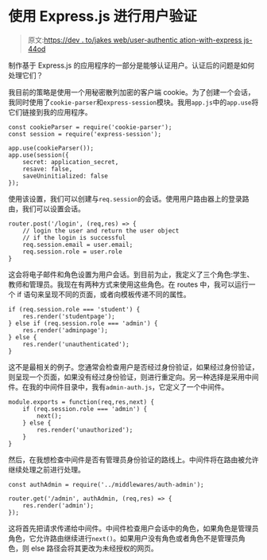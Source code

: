 # 使用 Express.js 进行用户验证

> 原文:[https://dev . to/jakes web/user-authentic ation-with-express js-44od](https://dev.to/jakesweb/user-authentication-with-expressjs-44od)

制作基于 Express.js 的应用程序的一部分是能够认证用户。认证后的问题是如何处理它们？

我目前的策略是使用一个用秘密散列加密的客户端 cookie。为了创建一个会话，我同时使用了`cookie-parser`和`express-session`模块。我用`app.js`中的`app.use`将它们链接到我的应用程序。

```
const cookieParser = require('cookie-parser');
const session = require('express-session');

app.use(cookieParser());
app.use(session({
    secret: application_secret,
    resave: false,
    saveUninitialized: false
}); 
```

使用该设置，我们可以创建与`req.session`的会话。使用用户路由器上的登录路由，我们可以设置会话。

```
router.post('/login', (req,res) => {
    // login the user and return the user object
    // if the login is successful
    req.session.email = user.email;
    req.session.role = user.role
} 
```

这会将电子邮件和角色设置为用户会话。到目前为止，我定义了三个角色:学生、教师和管理员。我现在有两种方式来使用这些角色。在 routes 中，我可以运行一个 if 语句来呈现不同的页面，或者向模板传递不同的属性。

```
if (req.session.role === 'student') {
    res.render('studentpage');
} else if (req.session.role === 'admin') {
    res.render('adminpage');
} else {
    res.render('unauthenticated');
} 
```

这不是最相关的例子。您通常会检查用户是否经过身份验证，如果经过身份验证，则呈现一个页面，如果没有经过身份验证，则进行重定向。另一种选择是采用中间件。在我的中间件目录中，我有`admin-auth.js`，它定义了一个中间件。

```
module.exports = function(req,res,next) {
    if (req.session.role === 'admin') {
        next();
    } else {
        res.render('unauthorized');
    }
} 
```

然后，在我想检查中间件是否有管理员身份验证的路线上。中间件将在路由被允许继续处理之前进行处理。

```
const authAdmin = require('../middlewares/auth-admin');

router.get('/admin', authAdmin, (req,res) => {
    res.render('admin');
}); 
```

这将首先把请求传递给中间件。中间件检查用户会话中的角色，如果角色是管理员角色，它允许路由继续进行`next()`。如果用户没有角色或者角色不是管理员角色，则 else 路径会将其更改为未经授权的网页。